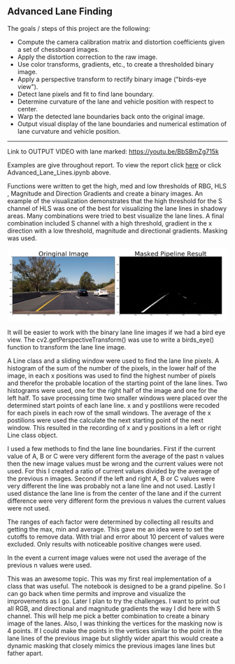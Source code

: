 ## Advanced Lane Finding

The goals / steps of this project are the following:  

* Compute the camera calibration matrix and distortion coefficients given a set of chessboard images.
* Apply the distortion correction to the raw image.  
* Use color transforms, gradients, etc., to create a thresholded binary image.
* Apply a perspective transform to rectify binary image ("birds-eye view"). 
* Detect lane pixels and fit to find lane boundary.
* Determine curvature of the lane and vehicle position with respect to center.
* Warp the detected lane boundaries back onto the original image.
* Output visual display of the lane boundaries and numerical estimation of lane curvature and vehicle position.

---
Link to OUTPUT VIDEO with lane marked: https://youtu.be/BbSBmZg715k


Examples are give throughout report.
To view the report click [here](https://github.com/bkapsalis/Advanced_Lane_Line_Detection/blob/master/Advanced_Lane_Lines.ipynb) or click Advanced_Lane_Lines.ipynb above.


Functions were written to get the high, med and low thresholds of RBG, HLS , Magnitude and Direction Gradients and create a binary images. An example of the visualization demonstrates that the high threshold for the S channel of HLS was one of the best for visualizing the lane lines in shadowy areas. 
Many combinations were tried to best visualize the lane lines. A final combination included S channel with a high threshold, gradient in the x direction with a low threshold, magnitude and directional gradients. Masking was used.

![Alt text](/imgs/img1.png?raw=true "Optional Title")


It will be easier to work with the binary lane line images if we had a bird eye view. The cv2.getPerspectiveTransform() was use to write a birds_eye() function to transform the lane line image.

A Line class and a sliding window were used to find the lane line pixels. A histogram of the sum of the number of the pixels, in the lower half of the image, in each x positions was used to find the highest number of pixels and therefor the probable location of the starting point of the lane lines. Two histograms were used, one for the right half of the image and one for the left half. To save processing time two smaller windows were placed over the determined start points of each lane line. x and y postilions were recoded for each pixels in each row of the small windows. The average of the x postilions were used the calculate the next starting point of the next window. This resulted in the recording of x and y positions in a left or right Line class object.  


I used a few methods to find the lane line boundaries. First if  the current value of A, B or C were very different form the average of the past n values then the new image values must be wrong and the current values were not used. For this I created a ratio of current values divided by the average of the previous n images.  Second if the left and right A, B or C values were very different the line was probably not a lane line and not used. Lastly I used distance the lane line is from the center of the lane and if the current difference were very different form the previous n values the current values were not used.

The ranges of each factor were determined by collecting all results and getting the max, min and average. This gave me an idea were to set the cutoffs to remove data. With trial and error about 10 percent of values were excluded. Only results with noticeable positive changes were used. 

In the event a current image values were not used the average of the previous n values were used.

This was an awesome topic. This was my first real implementation of a class that was useful. The notebook is designed to be a grand pipeline. So I can go back when time permits and improve and visualize the improvements as I go. Later I plan to try the challenges. I want to print out all RGB, and directional and magnitude gradients the way I did here with S channel. This will help me pick a better combination to create a binary image of the lanes. Also, I was thinking the vertices for the masking now is 4 points. If I could make the points in the vertices similar to the point in the lane lines of the previous image but slightly wider apart this would create a dynamic masking that closely mimics the previous images lane lines but father apart. 


